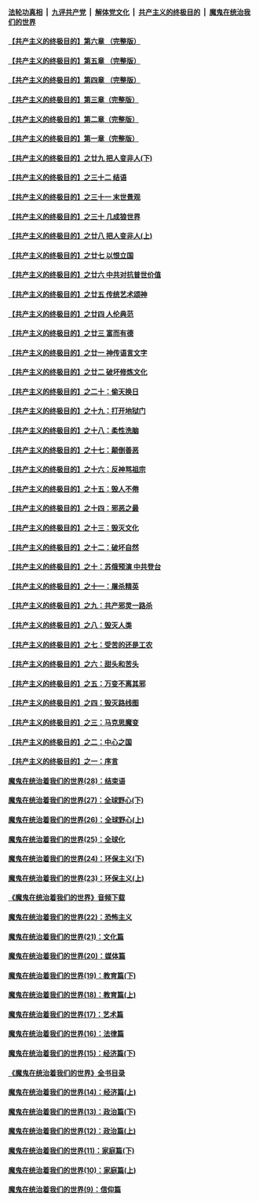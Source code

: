####  [法轮功真相](../../../../basic/blob/master/README.md?t=02221713) &nbsp;|&nbsp; [九评共产党](../../../../9ping.md/blob/master/README.md?t=02221713) &nbsp;|&nbsp; [解体党文化](../../../../jtdwh.md/blob/master/README.md?t=02221713)  &nbsp;|&nbsp; [共产主义的终极目的](../../../../gczydzjmd.md/blob/master/README.md?t=02221713) &nbsp;|&nbsp; [魔鬼在统治我们的世界](../../../../mgztzwmdsj.md/blob/master/README.md?t=02221713) 

#### [【共产主义的终极目的】第六章 （完整版）](../pages/nsc422/n11428913.md?t=02221713) 

#### [【共产主义的终极目的】第五章 （完整版）](../pages/nsc422/n11428912.md?t=02221713) 

#### [【共产主义的终极目的】第四章 （完整版）](../pages/nsc422/n11428907.md?t=02221713) 

#### [【共产主义的终极目的】第三章（完整版）](../pages/nsc422/n11428848.md?t=02221713) 

#### [【共产主义的终极目的】第二章（完整版）](../pages/nsc422/n11428831.md?t=02221713) 

#### [【共产主义的终极目的】第一章（完整版）](../pages/nsc422/n11417651.md?t=02221713) 

#### [【共产主义的终极目的】之廿九 把人变非人(下)](../pages/nsc422/n11344140.md?t=02221713) 

#### [【共产主义的终极目的】之三十二 结语](../pages/nsc422/n11360535.md?t=02221713) 

#### [【共产主义的终极目的】之三十一 末世景观](../pages/nsc422/n11351129.md?t=02221713) 

#### [【共产主义的终极目的】之三十 几成狼世界](../pages/nsc422/n11348280.md?t=02221713) 

#### [【共产主义的终极目的】之廿八 把人变非人(上)](../pages/nsc422/n11340492.md?t=02221713) 

#### [【共产主义的终极目的】之廿七 以恨立国](../pages/nsc422/n11336944.md?t=02221713) 

#### [【共产主义的终极目的】之廿六 中共对抗普世价值](../pages/nsc422/n11324785.md?t=02221713) 

#### [【共产主义的终极目的】之廿五 传统艺术颂神](../pages/nsc422/n11296396.md?t=02221713) 

#### [【共产主义的终极目的】之廿四 人伦典范](../pages/nsc422/n11296397.md?t=02221713) 

#### [【共产主义的终极目的】之廿三 富而有德](../pages/nsc422/n11283598.md?t=02221713) 

#### [【共产主义的终极目的】之廿一 神传语言文字](../pages/nsc422/n11263265.md?t=02221713) 

#### [【共产主义的终极目的】之廿二 破坏修炼文化](../pages/nsc422/n11245728.md?t=02221713) 

#### [【共产主义的终极目的】之二十：偷天换日](../pages/nsc422/n11238846.md?t=02221713) 

#### [【共产主义的终极目的】之十九：打开地狱门](../pages/nsc422/n11206376.md?t=02221713) 

#### [【共产主义的终极目的】之十八：柔性洗脑](../pages/nsc422/n11199994.md?t=02221713) 

#### [【共产主义的终极目的】之十七：颠倒善恶](../pages/nsc422/n11179782.md?t=02221713) 

#### [【共产主义的终极目的】之十六：反神骂祖宗](../pages/nsc422/n11166798.md?t=02221713) 

#### [【共产主义的终极目的】之十五：毁人不倦](../pages/nsc422/n11166792.md?t=02221713) 

#### [【共产主义的终极目的】之十四：邪恶之最](../pages/nsc422/n11150249.md?t=02221713) 

#### [【共产主义的终极目的】之十三：毁灭文化](../pages/nsc422/n11135227.md?t=02221713) 

#### [【共产主义的终极目的】之十二：破坏自然](../pages/nsc422/n11135214.md?t=02221713) 

#### [【共产主义的终极目的】之十：苏俄预演 中共登台](../pages/nsc422/n11118424.md?t=02221713) 

#### [【共产主义的终极目的】之十一：屠杀精英](../pages/nsc422/n11118442.md?t=02221713) 

#### [【共产主义的终极目的】之九：共产邪灵一路杀](../pages/nsc422/n11114139.md?t=02221713) 

#### [【共产主义的终极目的】之八：毁灭人类](../pages/nsc422/n11108503.md?t=02221713) 

#### [【共产主义的终极目的】之七：受苦的还是工农](../pages/nsc422/n11101809.md?t=02221713) 

#### [【共产主义的终极目的】之六：甜头和苦头](../pages/nsc422/n11096971.md?t=02221713) 

#### [【共产主义的终极目的】之五：万变不离其邪](../pages/nsc422/n11091285.md?t=02221713) 

#### [【共产主义的终极目的】之四：毁灭路线图](../pages/nsc422/n11086284.md?t=02221713) 

#### [【共产主义的终极目的】之三：马克思魔变](../pages/nsc422/n11061941.md?t=02221713) 

#### [【共产主义的终极目的】之二：中心之国](../pages/nsc422/n11047728.md?t=02221713) 

#### [【共产主义的终极目的】之一：序言](../pages/nsc422/n11086077.md?t=02221713) 

#### [魔鬼在统治着我们的世界(28)：结束语](../pages/nsc422/n10936246.md?t=02221713) 

#### [魔鬼在统治着我们的世界(27)：全球野心(下)](../pages/nsc422/n10928319.md?t=02221713) 

#### [魔鬼在统治着我们的世界(26)：全球野心(上)](../pages/nsc422/n10900318.md?t=02221713) 

#### [魔鬼在统治着我们的世界(25)：全球化](../pages/nsc422/n10788205.md?t=02221713) 

#### [魔鬼在统治着我们的世界(24)：环保主义(下)](../pages/nsc422/n10695307.md?t=02221713) 

#### [魔鬼在统治着我们的世界(23)：环保主义(上)](../pages/nsc422/n10688613.md?t=02221713) 

#### [《魔鬼在统治着我们的世界》音频下载](../pages/nsc422/n10635553.md?t=02221713) 

#### [魔鬼在统治着我们的世界(22)：恐怖主义](../pages/nsc422/n10614727.md?t=02221713) 

#### [魔鬼在统治着我们的世界(21)：文化篇](../pages/nsc422/n10597706.md?t=02221713) 

#### [魔鬼在统治着我们的世界(20)：媒体篇](../pages/nsc422/n10586579.md?t=02221713) 

#### [魔鬼在统治着我们的世界(19)：教育篇(下)](../pages/nsc422/n10564808.md?t=02221713) 

#### [魔鬼在统治着我们的世界(18)：教育篇(上)](../pages/nsc422/n10526970.md?t=02221713) 

#### [魔鬼在统治着我们的世界(17)：艺术篇](../pages/nsc422/n10499093.md?t=02221713) 

#### [魔鬼在统治着我们的世界(16)：法律篇](../pages/nsc422/n10485969.md?t=02221713) 

#### [魔鬼在统治着我们的世界(15)：经济篇(下)](../pages/nsc422/n10469975.md?t=02221713) 

#### [《魔鬼在统治着我们的世界》全书目录](../pages/nsc422/n10464261.md?t=02221713) 

#### [魔鬼在统治着我们的世界(14)：经济篇(上)](../pages/nsc422/n10457370.md?t=02221713) 

#### [魔鬼在统治着我们的世界(13)：政治篇(下)](../pages/nsc422/n10448270.md?t=02221713) 

#### [魔鬼在统治着我们的世界(12)：政治篇(上)](../pages/nsc422/n10444576.md?t=02221713) 

#### [魔鬼在统治着我们的世界(11)：家庭篇(下)](../pages/nsc422/n10440961.md?t=02221713) 

#### [魔鬼在统治着我们的世界(10)：家庭篇(上)](../pages/nsc422/n10435448.md?t=02221713) 

#### [魔鬼在统治着我们的世界(9)：信仰篇](../pages/nsc422/n10432159.md?t=02221713) 

